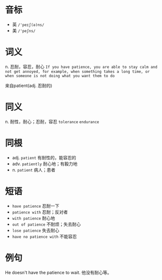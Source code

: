 # 音标

- 英 `/'peɪʃ(ə)ns/`
- 美 `/'peʃns/`

# 词义

n. 忍耐，容忍，耐心
`If you have patience, you are able to stay calm and not get annoyed, for example, when something takes a long time, or when someone is not doing what you want them to do`



来自patient(adj. 忍耐的)

# 同义

n. 耐性，耐心；忍耐，容忍
`tolerance` `endurance`

# 同根

- adj. `patient` 有耐性的，能容忍的
- adv. `patiently` 耐心地；有毅力地
- n. `patient` 病人；患者

# 短语

- `have patience` 忍耐一下
- `patience with` 忍耐；反对者
- `with patience` 耐心地
- `out of patience` 不耐烦；失去耐心
- `lose patience` 失去耐心
- `have no patience with` 不能容忍

# 例句

He doesn't have the patience to wait.
他没有耐心等。


